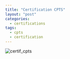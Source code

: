 ```yaml
---
title: "Certification CPTS"
layout: "post"
categories:
  - certifications
tags:
  - cpts
  - certification
---
```


![certif_cpts](/assets/certif_cpts.png)
